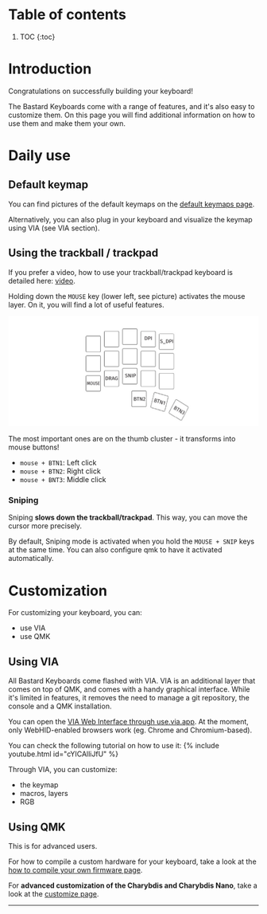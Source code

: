 # Table of contents

1. TOC
{:toc}

# Introduction

Congratulations on successfully building your keyboard!

The Bastard Keyboards come with a range of features, and it's also easy to customize them. On this page you will find additional information on how to use them and make them your own.

# Daily use

## Default keymap

You can find pictures of the default keymaps on the [default keymaps page][keymaps].

Alternatively, you can also plug in your keyboard and visualize the keymap using VIA (see VIA section).

## Using the trackball / trackpad

If you prefer a video, how to use your trackball/trackpad keyboard is detailed here: [video](https://www.youtube.com/watch?v=XjFAvW-78bE).

Holding down the `MOUSE` key (lower left, see picture) activates the mouse layer.
On it, you will find a lot of useful features.

![](../assets/pics/guides/generic/5.jpg)

The most important ones are on the thumb cluster - it transforms into mouse buttons!

- `mouse + BTN1`: Left click
- `mouse + BTN2`: Right click
- `mouse + BNT3`: Middle click

### Sniping 

Sniping **slows down the trackball/trackpad**. This way, you can move the cursor more precisely.

By default, Sniping mode is activated when you hold the `MOUSE + SNIP` keys at the same time.
You can also configure qmk to have it activated automatically.

# Customization

For customizing your keyboard, you can:

- use VIA
- use QMK

## Using VIA

All Bastard Keyboards come flashed with VIA. VIA is an additional layer that comes on top of QMK, and comes with a handy graphical interface. While it's limited in features, it removes the need to manage a git repository, the console and a QMK installation.

You can open the [VIA Web Interface through use.via.app](https://usevia.app/). At the moment, only WebHID-enabled browsers work (eg. Chrome and Chromium-based).

You can check the following tutorial on how to use it:
{% include youtube.html id="cYICAlliJfU" %}

Through VIA, you can customize:
- the keymap
- macros, layers
- RGB

## Using QMK

This is for advanced users. 

For how to compile a custom hardware for your keyboard, take a look at the [how to compile your own firmware page][compile-firmware].

For **advanced customization of the Charybdis and Charybdis Nano**, take a look at the [customize page][customize-chary].

---

[customize-chary]: {{site.baseurl}}/fw/charybdis-features.html
[keymaps]: {{site.baseurl}}/fw/default-keymaps.html
[flashing]: {{site.baseurl}}/fw/flashing.html
[compile-firmware]: {{site.baseurl}}/fw/compile-firmware.html
